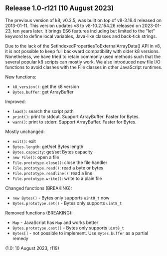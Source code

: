 Release 1.0-r121 (10 August 2023)
---------------------------------

The previous version of k8, v0.2.5, was built on top of v8-3.16.4 released on
2013-01-11. This version updates v8 to v8-10.2.154.26 released on 2023-01-23,
ten years later. It brings ES6 features including but limited to the "let"
keyword to define local variables, Java-like classes and back-tick strings.

Due to the lack of the SetIndexedPropertiesToExternalArrayData() API in v8, it
is not possible to keep full backward compatibility with older k8 versions.
Nonetheless, we have tried to retain commonly used methods such that the
several popular k8 scripts can mostly work. We also introduced new file I/O
functions to avoid clashes with the File classes in other JavaScript runtimes.

New functions:

 * `k8_version()`: get the k8 version
 * `Bytes.buffer`: get ArrayBuffer

Improved:

 * `load()`: search the script path
 * `print()`: print to stdout. Support ArrayBuffer. Faster for Bytes.
 * `warn()`: print to stderr. Support ArrayBuffer. Faster for Bytes.

Mostly unchanged:

 * `exit()`: exit
 * `Bytes.length`: get/set Bytes length
 * `Bytes.capacity`: get/set Bytes capacity
 * `new File()`: open a file
 * `File.prototype.close()`: close the file handler
 * `File.prototype.read()`: read a byte or bytes
 * `File.prototype.readline()`: read a line
 * `File.prototype.write()`: write to a plain file

Changed functions (BREAKING):

 * `new Bytes()` - Bytes only supports `uint8_t` now
 * `Bytes.prototype.set()` - Bytes only supports `uint8_t`

Removed functions (BREAKING):

 * `Map` - JavaScript has `Map` and works better
 * `Bytes.prototype.cast()` - Bytes only supports `uint8_t`
 * `Bytes[]` - not possible to implement. Use `Bytes.buffer` as a partial remedy

(1.0: 10 August 2023, r119)
